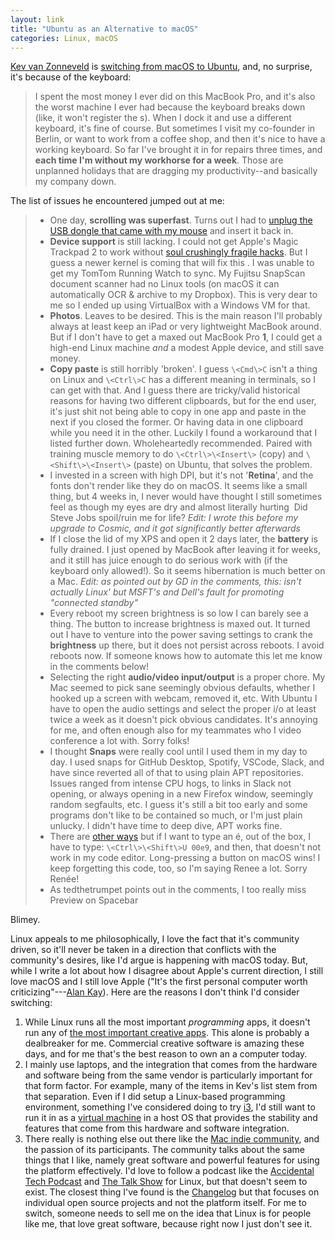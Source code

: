 ```yaml
---
layout: link
title: "Ubuntu as an Alternative to macOS"
categories: Linux, macOS
---
```


[Kev van Zonneveld](https://twitter.com/kvz) is [switching from macOS to Ubuntu](https://kvz.io/tobuntu.html), and, no surprise, it's because of the keyboard:

> I spent the most money I ever did on this MacBook Pro, and it's also the worst machine I ever had because the keyboard breaks down (like, it won't register the s). When I dock it and use a different keyboard, it's fine of course. But sometimes I visit my co-founder in Berlin, or want to work from a coffee shop, and then it's nice to have a working keyboard. So far I've brought it in for repairs three times, and **each time I'm without my workhorse for a week**. Those are unplanned holidays that are dragging my productivity--and basically my company down.

The list of issues he encountered jumped out at me:

> - One day, **scrolling was superfast**. Turns out I had to [unplug the USB dongle that came with my mouse](https://askubuntu.com/a/360045/2222) and insert it back in.
> - **Device support** is still lacking. I could not get Apple's Magic Trackpad 2 to work without [soul crushingly fragile hacks](https://www.reddit.com/r/linuxquestions/comments/7pxl5u/is_the_magic_trackpad_2_usable_in_ubuntu_wired_or/). But I guess a newer kernel is coming that will fix this . I was unable to get my TomTom Running Watch to sync. My Fujitsu SnapScan document scanner had no Linux tools (on macOS it can automatically OCR & archive to my Dropbox). This is very dear to me so I ended up using VirtualBox with a Windows VM for that.
> - **Photos**. Leaves to be desired. This is the main reason I'll probably always at least keep an iPad or very lightweight MacBook around. But if I don't have to get a maxed out MacBook Pro **1**, I could get a high-end Linux machine *and* a modest Apple device, and still save money.
> - **Copy paste** is still horribly 'broken'. I guess `\<Cmd\>C` isn't a thing on Linux and `\<Ctrl\>C` has a different meaning in terminals, so I can get with that. And I guess there are tricky/valid historical reasons for having two different clipboards, but for the end user, it's just shit not being able to copy in one app and paste in the next if you closed the former. Or having data in one clipboard while you need it in the other. Luckily I found a workaround that I listed further down. Wholeheartedly recommended. Paired with training muscle memory to do `\<Ctrl\>\<Insert\>` (copy) and `\<Shift\>\<Insert\>` (paste) on Ubuntu, that solves the problem.
> - I invested in a screen with high DPI, but it's not '**Retina**', and the fonts don't render like they do on macOS. It seems like a small thing, but 4 weeks in, I never would have thought I still sometimes feel as though my eyes are dry and almost literally hurting  Did Steve Jobs spoil/ruin me for life? *Edit: I wrote this before my upgrade to Cosmic, and it got significantly better afterwards*
> - If I close the lid of my XPS and open it 2 days later, the **battery** is fully drained. I just opened by MacBook after leaving it for weeks, and it still has juice enough to do serious work with (if the keyboard only allowed!). So it seems hibernation is much better on a Mac. *Edit: as* *pointed out by GD in the comments, this: isn't actually Linux' but MSFT's and Dell's fault for promoting "connected standby"*
> - Every reboot my screen brightness is so low I can barely see a thing. The button to increase brightness is maxed out. It turned out I have to venture into the power saving settings to crank the **brightness** up there, but it does not persist across reboots. I avoid reboots now. If someone knows how to automate this let me know in the comments below!
> - Selecting the right **audio/video input/output** is a proper chore. My Mac seemed to pick sane seemingly obvious defaults, whether I hooked up a screen with webcam, removed it, etc. With Ubuntu I have to open the audio settings and select the proper i/o at least twice a week as it doesn't pick obvious candidates. It's annoying for me, and often enough also for my teammates who I video conference a lot with. Sorry folks!
> - I thought **Snaps** were really cool until I used them in my day to day. I used snaps for GitHub Desktop, Spotify, VSCode, Slack, and have since reverted all of that to using plain APT repositories. Issues ranged from intense CPU hogs, to links in Slack not opening, or always opening in a new Firefox window, seemingly random segfaults, etc. I guess it's still a bit too early and some programs don't like to be contained so much, or I'm just plain unlucky. I didn't have time to deep dive, APT works fine.
> - There are [other ways](https://help.ubuntu.com/stable/ubuntu-help/tips-specialchars.html.en) but if I want to type an é, out of the box, I have to type: `\<Ctrl\>\<Shift\>U 00e9`, and then, that doesn't not work in my code editor. Long-pressing a button on macOS wins! I keep forgetting this code, too, so I'm saying Renee a lot. Sorry Renée!
> - As tedthetrumpet points out in the comments, I too really miss Preview on Spacebar

Blimey.

Linux appeals to me philosophically, I love the fact that it's community driven, so it'll never be taken in a direction that conflicts with the community's desires, like I'd argue is happening with macOS today. But, while I write a lot about how I disagree about Apple's current direction, I still love macOS and I still love Apple ("It's the first personal computer worth criticizing"---[Alan Kay](https://www.fastcompany.com/40435064/what-alan-kay-thinks-about-the-iphone-and-technology-now)). Here are the reasons I don't think I'd consider switching:

1. While Linux runs all the most important *programming* apps, it doesn't run any of [the most important creative apps](https://blog.robenkleene.com/2019/08/07/apples-app-stores-have-failed-creative-apps/). This alone is probably a dealbreaker for me. Commercial creative software is amazing these days, and for me that's the best reason to own an a computer today.
2. I mainly use laptops, and the integration that comes from the hardware and software being from the same vendor is particularly important for that form factor. For example, many of the items in Kev's list stem from that separation. Even if I did setup a Linux-based programming environment, something I've considered doing to try [i3](https://i3wm.org/), I'd still want to run it in as a [virtual machine](https://en.wikipedia.org/wiki/Virtual_machine) in a host OS that provides the stability and features that come from this hardware and software integration.
3. There really is nothing else out there like the [Mac indie community](https://macopenweb.com/), and the passion of its participants. The community talks about the same things that I like, namely great software and powerful features for using the platform effectively. I'd love to follow a podcast like the [Accidental Tech Podcast](https://atp.fm/) and [The Talk Show](https://daringfireball.net/thetalkshow/) for Linux, but that doesn't seem to exist. The closest thing I've found is the [Changelog](https://changelog.com/podcast) but that focuses on individual open source projects and not the platform itself. For me to switch, someone needs to sell me on the idea that Linux is for people like me, that love great software, because right now I just don't see it.

